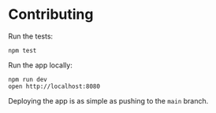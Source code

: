# Contributing

Run the tests:

```
npm test
```

Run the app locally:

```
npm run dev
open http://localhost:8080
```

Deploying the app is as simple as pushing to the `main` branch.
